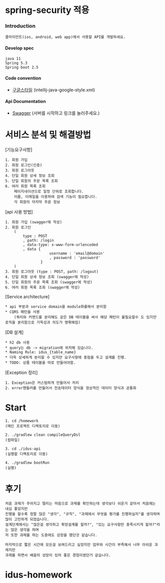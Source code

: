 # spring-security 적용 

### Introduction

    클라이언트(ios, android, web app)에서 사용할 API를 개발하세요.
    
#### Develop spec
    
    java 11
    Spring 5.3
    Spring boot 2.5

#### Code convention
* [구글스타일](https://github.com/google/styleguide) (intellij-java-google-style.xml)

#### Api Documentation
* [Swagger](http://localhost:8080/swagger-ui.html) (서버를 시작하고 링크를 눌러주세요.)

# 서비스 분석 및 해결방법

[기능요구사항]

    1. 회원 가입
    2. 회원 로그인(인증)
    3. 회원 로그아웃
    4. 단일 회원 상세 정보 조회
    5. 단일 회원의 주문 목록 조회
    6. 여러 회원 목록 조회
        페이지네이션으로 일정 단위로 조회합니다.
        이름, 이메일을 이용하여 검색 기능이 필요합니다.
        각 회원의 마지막 주문 정보

[api 사용 방법]

    1. 회원 가입 (swagger에 작성)
    2. 회원 로그인
        (
            type : POST
            , path: /login
            , data-type: x-www-form-urlencoded
            , data {
                        username : 'email@domain'
                        , password : 'password'
                    }
        )
    3. 회원 로그아웃 (type : POST, path: /logout)
    4. 단일 회원 상세 정보 조회 (swagger에 작성)
    5. 단일 회원의 주문 목록 조회 (swagger에 작성)
    6. 여러 회원 목록 조회 (swagger에 작성)

[Service architecture]

    * api 부분과 service domain을 module화를해서 분리함
    * CQRS 패턴을 사용
        (쿼리와 커맨드를 분리해도 같은 DB 테이블을 써서 해당 패턴이 불필요할수 도 있지만 로직을 분리함으로 가독성과 의도가 명확해짐)

[DB 설계]

    * h2 db 사용
    * query는 db -> migration에 위치해 있습니다.
    * Naming Rule: idus_{table_name}
    * 더욱 상세하게 분리할 수 있지만 요구사항에 중점을 두고 설계를 진행.
    * TODO: 상품 테이블을 따로 만들어야함.

[Exception 정리]
 
    1. Exception은 커스텀하게 만들어서 처리
    2. error핸들러를 만들어서 전송데이터 양식을 정상적인 데이터 양식과 공통화

# Start
    
    1. cd /homework
    (메인 프로젝트 디렉토리로 이동)
    
    2. ./gradlew clean compileQueryDsl
    (컴파일)
    
    3. cd ./idus-api
    (실행할 디렉토리로 이동)
    
    4. ./gradlew bootRun
    (실행)

# 후기

    처음 과제가 주어지고 떨리는 마음으로 과제를 확인하는데 생각보다 쉬운거 같아서 처음에는 내심 좋았지만
    진행을 할수록 정말 많은 "생각", "규칙", "과제에서 무엇을 평가를 진행하실지"를 생각하며 많이 고민하게 되었습니다.
    설계단계에서는 "많은걸 생각하고 확장설계를 할까?", "있는 요구사항만 충족시키게 할까?"라는 많은 생각을 하며
    저 또한 과제를 하는 도중에도 성장을 했던것 같습니다. 
    
    마지막으로 짧은 시간에 모든걸 보여드리고 싶었지만 업무와 시간이 부족해서 너무 아쉬운 과제지만 
    과제를 하면서 배움의 성장이 있어 좋은 경험이였던거 같습니다.

# idus-homework
